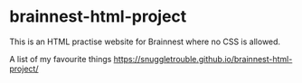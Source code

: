 # brainnest-html-project
This is an HTML practise website for Brainnest where no CSS is allowed.

A list of my favourite things
https://snuggletrouble.github.io/brainnest-html-project/
